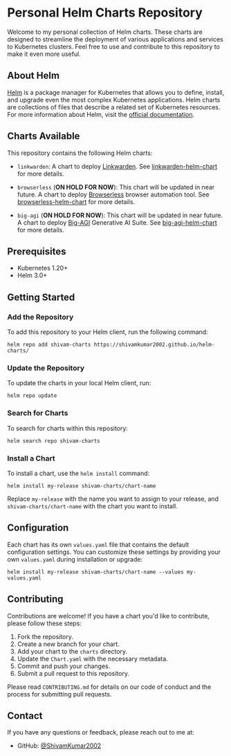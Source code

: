 # Personal Helm Charts Repository

Welcome to my personal collection of Helm charts. These charts are designed to streamline the deployment of various applications and services to Kubernetes clusters. Feel free to use and contribute to this repository to make it even more useful.

## About Helm

[Helm](https://helm.sh/) is a package manager for Kubernetes that allows you to define, install, and upgrade even the most complex Kubernetes applications. Helm charts are collections of files that describe a related set of Kubernetes resources. For more information about Helm, visit the [official documentation](https://helm.sh/docs/).

## Charts Available

This repository contains the following Helm charts:

- `linkwarden`: A chart to deploy [Linkwarden](https://github.com/linkwarden/linkwarden). See [linkwarden-helm-chart](https://github.com/ShivamKumar2002/linkwarden-helm-chart) for more details.

- `browserless` (**ON HOLD FOR NOW**): This chart will be updated in near future. A chart to deploy [Browserless](https://github.com/browserless/browserless) browser automation tool. See [browserless-helm-chart](https://github.com/ShivamKumar2002/browserless-helm-chart) for more details.

- `big-agi` (**ON HOLD FOR NOW**): This chart will be updated in near future. A chart to deploy [Big-AGI](https://github.com/enricoros/big-AGI) Generative AI Suite. See [big-agi-helm-chart](https://github.com/ShivamKumar2002/big-agi-helm-chart) for more details.

## Prerequisites

- Kubernetes 1.20+
- Helm 3.0+


## Getting Started

### Add the Repository

To add this repository to your Helm client, run the following command:

```shell
helm repo add shivam-charts https://shivamkumar2002.github.io/helm-charts/
```

### Update the Repository

To update the charts in your local Helm client, run:

```shell
helm repo update
```

### Search for Charts

To search for charts within this repository:

```shell
helm search repo shivam-charts
```

### Install a Chart

To install a chart, use the `helm install` command:

```shell
helm install my-release shivam-charts/chart-name
```

Replace `my-release` with the name you want to assign to your release, and `shivam-charts/chart-name` with the chart you want to install.


## Configuration

Each chart has its own `values.yaml` file that contains the default configuration settings. You can customize these settings by providing your own `values.yaml` during installation or upgrade:

```shell
helm install my-release shivam-charts/chart-name --values my-values.yaml
```

## Contributing

Contributions are welcome! If you have a chart you'd like to contribute, please follow these steps:

1. Fork the repository.
2. Create a new branch for your chart.
3. Add your chart to the `charts` directory.
4. Update the `Chart.yaml` with the necessary metadata.
5. Commit and push your changes.
6. Submit a pull request to this repository.

Please read `CONTRIBUTING.md` for details on our code of conduct and the process for submitting pull requests.


## Contact

If you have any questions or feedback, please reach out to me at:

- GitHub: [@ShivamKumar2002](https://github.com/ShivamKumar2002)
